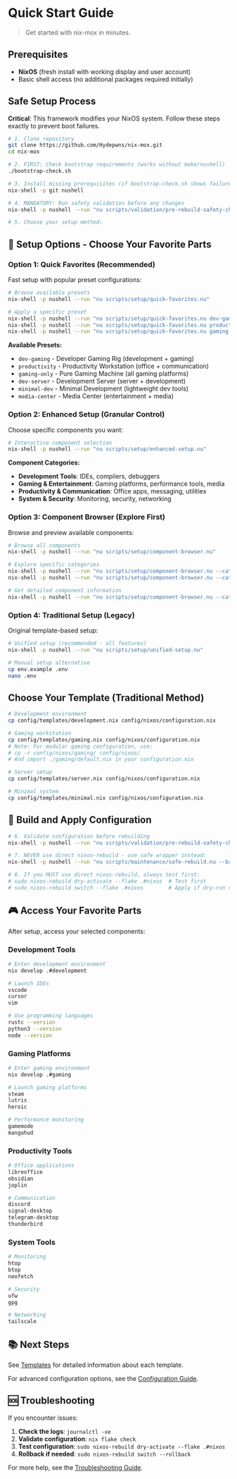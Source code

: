 # Quick Start Guide

> Get started with nix-mox in minutes.

## Prerequisites

- **NixOS** (fresh install with working display and user account)
- Basic shell access (no additional packages required initially)

## Safe Setup Process

**Critical**: This framework modifies your NixOS system. Follow these steps exactly to prevent boot failures.

```bash
# 1. Clone repository  
git clone https://github.com/Hydepwns/nix-mox.git
cd nix-mox

# 2. FIRST: Check bootstrap requirements (works without make/nushell)
./bootstrap-check.sh

# 3. Install missing prerequisites (if bootstrap-check.sh shows failures)
nix-shell -p git nushell

# 4. MANDATORY: Run safety validation before any changes
nix-shell -p nushell --run "nu scripts/validation/pre-rebuild-safety-check.nu --verbose"

# 5. Choose your setup method:
```

## 🎯 **Setup Options - Choose Your Favorite Parts**

### **Option 1: Quick Favorites (Recommended)**
Fast setup with popular preset configurations:

```bash
# Browse available presets
nix-shell -p nushell --run "nu scripts/setup/quick-favorites.nu"

# Apply a specific preset
nix-shell -p nushell --run "nu scripts/setup/quick-favorites.nu dev-gaming"
nix-shell -p nushell --run "nu scripts/setup/quick-favorites.nu productivity"
nix-shell -p nushell --run "nu scripts/setup/quick-favorites.nu gaming-only"
```

**Available Presets:**
- `dev-gaming` - Developer Gaming Rig (development + gaming)
- `productivity` - Productivity Workstation (office + communication)
- `gaming-only` - Pure Gaming Machine (all gaming platforms)
- `dev-server` - Development Server (server + development)
- `minimal-dev` - Minimal Development (lightweight dev tools)
- `media-center` - Media Center (entertainment + media)

### **Option 2: Enhanced Setup (Granular Control)**
Choose specific components you want:

```bash
# Interactive component selection
nix-shell -p nushell --run "nu scripts/setup/enhanced-setup.nu"
```

**Component Categories:**
- **Development Tools**: IDEs, compilers, debuggers
- **Gaming & Entertainment**: Gaming platforms, performance tools, media
- **Productivity & Communication**: Office apps, messaging, utilities
- **System & Security**: Monitoring, security, networking

### **Option 3: Component Browser (Explore First)**
Browse and preview available components:

```bash
# Browse all components
nix-shell -p nushell --run "nu scripts/setup/component-browser.nu"

# Explore specific categories
nix-shell -p nushell --run "nu scripts/setup/component-browser.nu --category development"
nix-shell -p nushell --run "nu scripts/setup/component-browser.nu --category gaming"

# Get detailed component information
nix-shell -p nushell --run "nu scripts/setup/component-browser.nu --category gaming --component platforms"
```

### **Option 4: Traditional Setup (Legacy)**
Original template-based setup:

```bash
# Unified setup (recommended - all features)
nix-shell -p nushell --run "nu scripts/setup/unified-setup.nu"

# Manual setup alternative
cp env.example .env
nano .env
```

## Choose Your Template (Traditional Method)

```bash
# Development environment
cp config/templates/development.nix config/nixos/configuration.nix

# Gaming workstation
cp config/templates/gaming.nix config/nixos/configuration.nix
# Note: For modular gaming configuration, use:
# cp -r config/nixos/gaming/ config/nixos/
# And import ./gaming/default.nix in your configuration.nix

# Server setup
cp config/templates/server.nix config/nixos/configuration.nix

# Minimal system
cp config/templates/minimal.nix config/nixos/configuration.nix
```

## 🚀 **Build and Apply Configuration**

```bash
# 6. Validate configuration before rebuilding
nix-shell -p nushell --run "nu scripts/validation/pre-rebuild-safety-check.nu"

# 7. NEVER use direct nixos-rebuild - use safe wrapper instead:
nix-shell -p nushell --run "nu scripts/maintenance/safe-rebuild.nu --backup --test-first"

# 8. If you MUST use direct nixos-rebuild, always test first:
# sudo nixos-rebuild dry-activate --flake .#nixos  # Test first  
# sudo nixos-rebuild switch --flake .#nixos        # Apply if dry-run succeeds
```

## 🎮 **Access Your Favorite Parts**

After setup, access your selected components:

### **Development Tools**
```bash
# Enter development environment
nix develop .#development

# Launch IDEs
vscode
cursor
vim

# Use programming languages
rustc --version
python3 --version
node --version
```

### **Gaming Platforms**
```bash
# Enter gaming environment
nix develop .#gaming

# Launch gaming platforms
steam
lutris
heroic

# Performance monitoring
gamemode
mangohud
```

### **Productivity Tools**
```bash
# Office applications
libreoffice
obsidian
joplin

# Communication
discord
signal-desktop
telegram-desktop
thunderbird
```

### **System Tools**
```bash
# Monitoring
htop
btop
neofetch

# Security
ufw
gpg

# Networking
tailscale
```

## 📚 **Next Steps**

See [Templates](TEMPLATES.md) for detailed information about each template.

For advanced configuration options, see the [Configuration Guide](CONFIGURATION.md).

## 🆘 **Troubleshooting**

If you encounter issues:

1. **Check the logs**: `journalctl -xe`
2. **Validate configuration**: `nix flake check`
3. **Test configuration**: `sudo nixos-rebuild dry-activate --flake .#nixos`
4. **Rollback if needed**: `sudo nixos-rebuild switch --rollback`

For more help, see the [Troubleshooting Guide](TROUBLESHOOTING.md).
